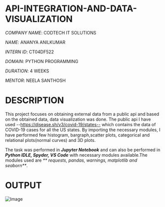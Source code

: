 # API-INTEGRATION-AND-DATA-VISUALIZATION

*COMPANY NAME*: CODTECH IT SOLUTIONS

*NAME*: ANANYA ANILKUMAR

*INTERN ID*: CT04DF522

*DOMAIN*: PYTHON PROGRAMMING

*DURATION*: 4 WEEKS

*MENTOR*: NEELA SANTHOSH

# DESCRIPTION

This project focuses on obtaining external data from a public api and based on the obtained data, data visualization was done. The public api I have used --https://disease.sh/v3/covid-19/states-- which contains the data of COVID-19 cases for all the US states. By importing the necessary modules, I have performed few histogram, bargraph,scatter plots, categorical and relational plots(normal curves) and 3D plots.

The task was performed in _**Jupyter Notebook**_ and can also be performed in _**Python IDLE, Spyder, VS Code**_ with necessary modules available.The modules used are _** requests, pandas, warnings, matplotlib and seaborn**_.

# OUTPUT

![Image](https://github.com/user-attachments/assets/05570648-0182-4045-be3b-f2da264aeb83)

